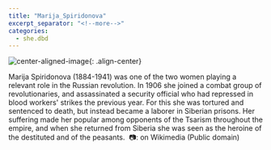 ```yaml
---
title: "Marija_Spiridonova"
excerpt_separator: "<!--more-->"
categories:
  - she.dbd
---
```



![center-aligned-image](https://cdn.pixabay.com/photo/2020/10/26/16/56/man-5687861_1280.png){: .align-center}

Marija Spiridonova (1884-1941) was one of the two women playing a relevant role in the Russian revolution. In 1906 she joined a combat group of revolutionaries, and assassinated a security official who had repressed in blood workers' strikes the previous year. For this she was tortured and sentenced to death, but instead became a laborer in Siberian prisons. Her suffering made her popular among opponents of the Tsarism throughout the empire, and when she returned from Siberia she was seen as the heroine of the destituted and of the peasants.⁠
⁠
📷: on Wikimedia⁠ (Public domain)
